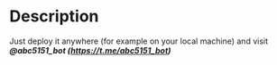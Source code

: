 # Description 
Just deploy it anywhere (for example on your local machine) and visit ***@abc5151_bot (https://t.me/abc5151_bot)***
